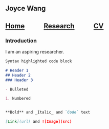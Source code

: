 ## Joyce Wang

## [Home](https://joycelafee.github.io/)&nbsp;&nbsp;&nbsp;&nbsp;&nbsp;&nbsp;&nbsp;&nbsp;&nbsp;&nbsp;&nbsp;&nbsp;[Research](https://github.com/joycelafee/joycelafee.github.io)&nbsp;&nbsp;&nbsp;&nbsp;&nbsp;&nbsp;&nbsp;&nbsp;&nbsp;&nbsp;&nbsp;&nbsp;[CV](https://uchicago.box.com/s/zl027bftrn4c3n7avkmc5tx9tucmzbj2)


### Introduction

I am an aspiring researcher.

```markdown
Syntax highlighted code block

# Header 1
## Header 2
### Header 3

- Bulleted

1. Numbered


**Bold** and _Italic_ and `Code` text

[Link](url) and ![Image](src)
```

